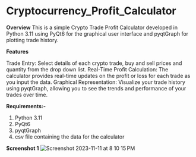# Cryptocurrency_Profit_Calculator

**Overview**
This is a simple Crypto Trade Profit Calculator developed in Python 3.11 using PyQt6 for the graphical user interface and pyqtGraph for plotting trade history. 

**Features**

Trade Entry: Select details of each crypto trade, buy and sell prices and quantity from the drop down list.
Real-Time Profit Calculation: The calculator provides real-time updates on the profit or loss for each trade as you input the data.
Graphical Representation: Visualize your trade history using pyqtGraph, allowing you to see the trends and performance of your trades over time.

**Requirements:-**
1. Python 3.11
2. PyQt6
3. pyqtGraph
4. csv file containing the data for the calculator


**Screenshot 1**
![Screenshot 2023-11-11 at 8 10 15 PM](https://github.com/florrync1808/Cryptocurrency_Profit_Calculator/assets/112406006/2b321f01-a760-41b2-ab77-348b07a43094)
